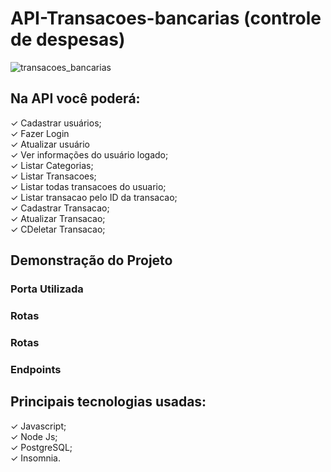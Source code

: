 # API-Transacoes-bancarias (controle de despesas)

![transacoes_bancarias](https://user-images.githubusercontent.com/63027260/186543222-8b7ec6f9-3193-4dba-a28a-eedbf307fca2.gif)

## Na API você poderá:
✓ Cadastrar usuários;
<br>
✓ Fazer Login
<br>
✓ Atualizar usuário
<br>
✓ Ver informações do usuário logado;
<br>
✓ Listar Categorias;
<br>
✓ Listar Transacoes;
<br>
✓ Listar todas transacoes do usuario;
<br>
✓ Listar transacao pelo ID da transacao;
<br>
✓ Cadastrar Transacao;
<br>
✓ Atualizar Transacao;
<br>
✓ CDeletar Transacao;
<br>


## Demonstração do Projeto

### Porta Utilizada


### Rotas


### Rotas


### Endpoints




## Principais tecnologias usadas:

✓ Javascript;
<br>
✓ Node Js;
<br>
✓ PostgreSQL;
<br>
✓ Insomnia.
